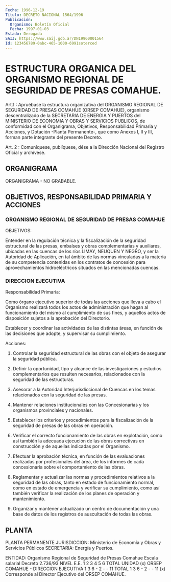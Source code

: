 ```yaml
---
Fecha: 1996-12-19
Título: DECRETO NACIONAL 1564/1996
Publicación:
  Organismo: Boletín Oficial
  Fecha: 1997-01-03
Estado: Derogada
SAIJ: https://www.saij.gob.ar/DN19960001564
Id: 123456789-0abc-465-1000-6991soterced
---
```

# ESTRUCTURA ORGANICA DEL ORGANISMO REGIONAL DE SEGURIDAD DE PRESAS COMAHUE.

<a id="1"></a>
Art.1 : Apruébase  la  estructura  organizativa  del ORGANISMO REGIONAL DE SEGURIDAD DE PRESAS COMAHUE (ORSEP COMAHUE),  organismo descentralizado    de  la  SECRETARIA  DE  ENERGIA  Y  PUERTOS  del MINISTERIO DE ECONOMIA Y OBRAS Y SERVICIOS PUBLICOS, de conformidad con el Organigrama, Objetivos, Responsabilidad Primaria y Acciones, y Dotación  -Planta  Permanente-,  que  como  Anexos  I,  II y III, forman parte integrante del presente Decreto.

<a id="2"></a>
Art. 2 : Comuníquese, publíquese, dése a la Dirección Nacional  del Registro  Oficial  y  archívese.

## ORGANIGRAMA

<a id="1"></a>
ORGANIGRAMA - NO GRABABLE.

## OBJETIVOS, RESPONSABILIDAD PRIMARIA Y ACCIONES

### ORGANISMO REGIONAL DE SEGURIDAD DE PRESAS COMAHUE

<a id="1"></a>
OBJETIVOS:

Entender en la regulación técnica y la fiscalización de la seguridad estructural de las presas, embalses y obras complementarias y auxiliares, ubicadas en las cuencas de los ríos LIMAY, NEUQUEN Y NEGRO, y ser la Autoridad de Aplicación, en tal ámbito de las normas vinculadas a la materia de su competencia contenidas en los contratos de concesión para aprovechamientos hidroeléctricos situados en las mencionadas cuencas.

### DIRECCION EJECUTIVA

<a id="2"></a>
Responsabilidad Primaria:

Como órgano ejecutivo superior de todas las acciones que lleva a cabo el Organismo realizará todos los actos de administración que hagan al funcionamiento del mismo al cumplimiento de sus fines, y aquellos actos de disposición sujetos a la aprobación del Directorio.

Establecer y coordinar las actividades de las distintas áreas, en función de las decisiones que adopte, y supervisar su cumplimiento.

Acciones:

1) Controlar la seguridad estructural de las obras con el objeto de asegurar la seguridad pública.

2) Definir la oportunidad, tipo y alcance de las investigaciones y estudios complementarios que resulten necesarios, relacionados con la seguridad de las estructuras.

3) Asesorar a la Autoridad Interjurisdiccional de Cuencas en los temas relacionados con la seguridad de las presas.

4) Mantener relaciones institucionales con las Concesionarias y los organismos provinciales y nacionales.

5) Establecer los criterios y procedimientos para la fiscalización de la seguridad de presas de las obras en operación.

6) Verificar el correcto funcionamiento de las obras en explotación, como así también la adecuada ejecución de las obras correctivas en construcción y de aquellas indicadas por el Organismo.

7) Efectuar la aprobación técnica, en función de las evaluaciones realizadas por profesionales del área, de los informes de cada concesionaria sobre el comportamiento de las obras.

8) Reglamentar y actualizar las normas y procedimientos relativos a la seguridad de las obras, tanto en estado de funcionamiento normal, como en estado de emergencia y verificar su cumplimiento, como así también verificar la realización de los planes de operación y mantenimiento.

9) Organizar y mantener actualizado un centro de documentación y una base de datos de los registros de auscultación de todas las obras.

## PLANTA

<a id="1"></a>
PLANTA PERMANENTE JURISDICCION: Ministerio de Economía y Obras y Servicios Públicos SECRETARIA: Energía y Puertos.

ENTIDAD: Organismo Regional de Seguridad de Presas Comahue Escala salarial Decreto 2.736/93      NIVEL     E.E. 1    2    3    4    5    6    TOTAL UNIDAD    (x) ORSEP COMAHUE - DIRECCION EJECUTIVA      1    3    6    -    2    -    -    11 TOTAL          1    3    6    -    2    -    -    11 (x) Corresponde al Director Ejecutivo del ORSEP COMAHUE.
